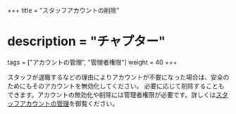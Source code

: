 +++
title = "スタッフアカウントの削除"
# description = "チャプター"
tags = ["アカウントの管理", "管理者権限"]
weight = 40
+++


スタッフが退職するなどの理由によりアカウントが不要になった場合は、安全のためにもそのアカウントを無効化してください。
必要に応じて削除することもできます。アカウントの無効化や削除には管理者権限が必要です。詳しくは[スタッフアカウントの管理](/org/staff/manage/)を御覧ください。

<!--

## 全スタッフのアカウントを削除する

Nipo Plusの利用を辞めるときは退会処理をすることで全スタッフのアカウントをまとめて削除できます。

1. 組織設定をクリック
1. 組織全般までスクロール
1. 退会のボタンをクリック
1. 確認メッセージフォームに delete と入力

{{<imgproc leave.png Resize "1200x" "退会は組織設定から組織全般セクションにあります" />}}

退会のボタンをクリックすると確認のダイアログが表示されます。誤操作を防ぐための措置として削除時に delete  とタイプする必要があります。

{{<imgproc delete.png Resize "1200x" "NipoPlusを退会するには入力フォームにdeleteとタイプします。この操作は管理者権限が必要です" />}}

退会が完了すると権限がなくなるため、権限エラーのメッセージが表示されます。
それと同時に「退会が完了しました。ご利用ありがとうございました」のメッセージが表示されます。  
最後にOKボタンをクリックするとログイン画面に切り替わります。以上で退会処理が完了します。

- 全てのスタッフのアカウントがまとめて削除されます
- [GOLD PLAN](/price/fee/)に加入している場合、GOLD PLANが失効し、次回以降の請求がなくなります
- NipoPlusで作成した全ての日報、タスク、グループが削除されます
-->
